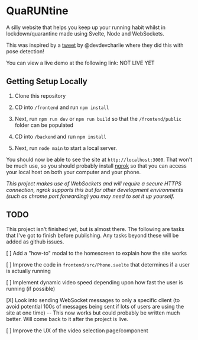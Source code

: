 # QuaRUNtine
A silly website that helps you keep up your running habit whilst in lockdown/quarantine made using Svelte, Node and WebSockets.

This was inspired by a [tweet](https://twitter.com/devdevcharlie/status/1241812642852995074) by @devdevcharlie where they did this with pose detection!

You can view a live demo at the following link: NOT LIVE YET

## Getting Setup Locally

1. Clone this repository

2. CD into `/frontend` and run `npm install`

3. Next, run `npm run dev` or `npm run build` so that the `/frontend/public` folder can be populated

4. CD into `/backend` and run `npm install`

5. Next, run `node main` to start a local server.

You should now be able to see the site at `http://localhost:3000`. That won't be much use, so you should probably install [ngrok](https://ngrok.com/) so that you can access your local host on both your computer and your phone.

*This project makes use of WebSockets and will require a secure HTTPS connection, ngrok supports this but for other development environments (such as chrome port forwarding) you may need to set it up yourself.*

## TODO

This project isn't finished yet, but is almost there. The following are tasks that I've got to finish before publishing. Any tasks beyond these will be added as github issues.

[ ] Add a "how-to" modal to the homescreen to explain how the site works

[ ] Improve the code in `frontend/src/Phone.svelte` that determines if a user is actually running

[ ] Implement dynamic video speed depending upon how fast the user is running (if possible)

[X] Look into sending WebSocket messages to only a specific client (to avoid potential 100s of messages being sent if lots of users are using the site at one time) -- This now works but could probably be written much better. Will come back to it after the project is live.

[ ] Improve the UX of the video selection page/component